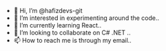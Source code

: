 - 👋 Hi, I’m @hafizdevs-git
- 👀 I’m interested in experimenting around the code..
- 🌱 I’m currently learning React..
- 💞️ I’m looking to collaborate on C# .NET ..
- 📫 How to reach me is through my email..

<!---
hafizdevs-git/hafizdevs-git is a ✨ special ✨ repository because its `README.md` (this file) appears on your GitHub profile.
You can click the Preview link to take a look at your changes.
--->
